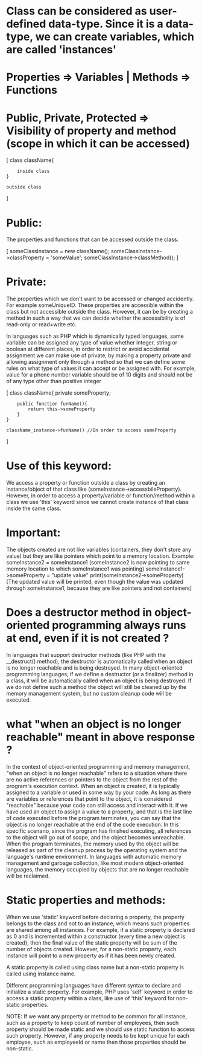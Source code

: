 # Class can be considered as user-defined data-type. Since it is a data-type, we can create variables, which are called 'instances'

# Properties => Variables | Methods => Functions

# Public, Private, Protected => Visibility of property and method (scope in which it can be accessed)

[
    class className{

        inside class
    }

    outside class

]

# Public: 
The properties and functions that can be accessed outside the class.

[
someClassInstance = new className();
someClassInstance->classProperty = 'someValue';
someClassInstance->classMethod();
]

# Private:
The properties which we don't want to be accessed or changed accidently. For example someUniqueID. These properties are accessible within the class but not accessible outside the class. However, it can be by creating a method in such a way that we can decide whether the accessibility is of read-only or read+write etc.

In languages such as PHP which is dynamically typed languages, same variable can be assigned any type of value whether integer, string or boolean at different places, in order to restrict or avoid accidental assignment we can make use of private, by making a property private and allowing assignment only through a method so that we can define some rules on what type of values it can accept or be assigned with. For example, value for a phone number variable should be of 10 digits and should not be of any type other than positive integer


[
    class className{
        private someProperty;

        public function funName(){
            return this->someProperty
        }
    }

    className_instance->funName() //In order to access someProperty

]


# Use of this keyword:
We access a property or function outside a class by creating an instance/object of that class like (someInstance->accessbileProperty). However, in order to access a property/variable or function/method within a class we use 'this' keyword since we cannot create instance of that class inside the same class.

# Important:
The objects created are not like variables (containers, they don't store any value) but they are like pointers which point to a memory location. Example:
someInstance2 = someInstance1 (someInstance2 is now pointing to same memory location to which someInstance1 was pointing)
someInstance1->someProperty = "update value"
print(someInstance2->someProperty) [The updated value will be printed, even though the value was updated through someInstance1, because they are like pointers and not containers]

# Does a destructor method in object-oriented programming always runs at end, even if it is not created ?

In languages that support destructor methods (like PHP with the __destruct() method), the destructor is automatically called when an object is no longer reachable and is being destroyed. In many object-oriented programming languages, if we define a destructor (or a finalizer) method in a class, it will be automatically called when an object is being destroyed. If we do not define such a method the object will still be cleaned up by the memory management system, but no custom cleanup code will be executed.

# what "when an object is no longer reachable" meant  in above response ?

In the context of object-oriented programming and memory management, "when an object is no longer reachable" refers to a situation where there are no active references or pointers to the object from the rest of the program's execution context. When an object is created, it is typically assigned to a variable or used in some way by your code. As long as there are variables or references that point to the object, it is considered "reachable" because your code can still access and interact with it.
If we have used an object to assign a value to a property, and that is the last line of code executed before the program terminates, you can say that the object is no longer reachable at the end of the code execution. In this specific scenario, since the program has finished executing, all references to the object will go out of scope, and the object becomes unreachable. When the program terminates, the memory used by the object will be released as part of the cleanup process by the operating system and the language's runtime environment. In languages with automatic memory management and garbage collection, like most modern object-oriented languages, the memory occupied by objects that are no longer reachable will be reclaimed.


# Static properties and methods:

When we use 'static' keyword before declaring a property, the property belongs to the class and not to an instance, which means such properties are shared among all instances. For example, if a static property is declared as 0 and is incremented within a constructor (every time a new object is created), then the final value of the static property will be sum of the number of objects created. However, for a non-static property, each instance will point to a new property as if it has been newly created.

A static property is called using class name but a non-static property is called using instance name.

Different programming languages have different syntax to declare and initialize a static property. For example, PHP uses 'self' keyword in order to access a static property within a class, like use of 'this' keyword for non-static properties.

NOTE: If we want any property or method to be common for all instance, such as a property to keep count of number of employees, then such property should be made static and we should use static function to access such property. However, if any property needs to be kept unique for each employee, such as employeeId or name then those properties should be non-static.